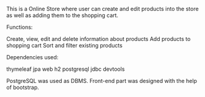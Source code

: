 This is a Online Store where user can create and edit products into the store as well as adding them to the shopping cart.

Functions:

Create, view, edit and delete information about products
Add products to shopping cart
Sort and filter existing products

Dependencies used:

thymeleaf
jpa
web
h2
postgresql
jdbc
devtools

PostgreSQL was used as DBMS. Front-end part was designed with the help of bootstrap.

